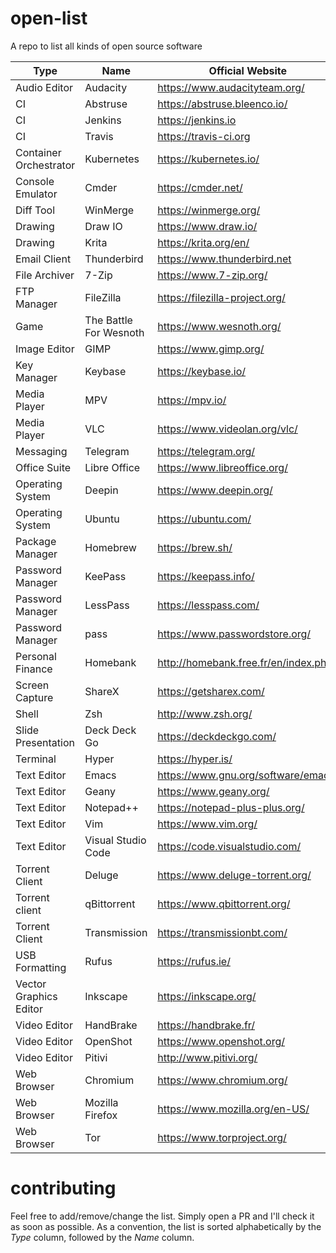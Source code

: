 # open-list
A repo to list all kinds of open source software

| Type | Name | Official Website | Source Code Repository |
| ------------- | ------------- | ------------- | ----- |
| Audio Editor | Audacity | https://www.audacityteam.org/ | https://github.com/audacity/audacity |
| CI | Abstruse | https://abstruse.bleenco.io/ | https://github.com/bleenco/abstruse |
| CI | Jenkins | https://jenkins.io | https://github.com/jenkinsci |
| CI | Travis | https://travis-ci.org | https://github.com/travis-ci/travis-ci |
| Container Orchestrator | Kubernetes | https://kubernetes.io/ | https://github.com/kubernetes/kubernetes |
| Console Emulator | Cmder | https://cmder.net/ | https://github.com/cmderdev/cmder/ |
| Diff Tool | WinMerge | https://winmerge.org/ | https://github.com/winmerge/winmerge |
| Drawing | Draw IO | https://www.draw.io/ | https://github.com/jgraph/drawio |
| Drawing | Krita | https://krita.org/en/ | https://invent.kde.org/kde/krita/ |
| Email Client | Thunderbird | https://www.thunderbird.net | https://hg.mozilla.org/comm-central/ |
| File Archiver | 7-Zip | https://www.7-zip.org/ | https://sourceforge.net/projects/sevenzip/ |
| FTP Manager | FileZilla | https://filezilla-project.org/ | https://download.filezilla-project.org/client/ |
| Game | The Battle For Wesnoth | https://www.wesnoth.org/ | https://github.com/wesnoth/wesnoth |
| Image Editor | GIMP | https://www.gimp.org/ | https://www.gimp.org/source/ |
| Key Manager | Keybase | https://keybase.io/ | https://github.com/keybase/client |
| Media Player | MPV | https://mpv.io/ | https://github.com/mpv-player/mpv |
| Media Player | VLC | https://www.videolan.org/vlc/ | https://www.videolan.org/vlc/download-sources.html |
| Messaging | Telegram | https://telegram.org/ | https://github.com/TelegramOrg |
| Office Suite | Libre Office | https://www.libreoffice.org/ | https://www.libreoffice.org/download/download/ |
| Operating System | Deepin | https://www.deepin.org/ | https://github.com/linuxdeepin |
| Operating System | Ubuntu | https://ubuntu.com/ | https://wiki.ubuntu.com/Kernel/SourceCode |
| Package Manager | Homebrew | https://brew.sh/ | https://github.com/Homebrew/brew |
| Password Manager | KeePass | https://keepass.info/ | https://sourceforge.net/projects/keepass/ |
| Password Manager | LessPass | https://lesspass.com/ | https://github.com/lesspass/lesspass |
| Password Manager | pass | https://www.passwordstore.org/ | https://git.zx2c4.com/password-store/ |
| Personal Finance | Homebank | http://homebank.free.fr/en/index.php | https://code.launchpad.net/homebank |
| Screen Capture | ShareX | https://getsharex.com/ | https://github.com/ShareX/ShareX |
| Shell | Zsh | http://www.zsh.org/ | http://zsh.sourceforge.net/Arc/source.html |
| Slide Presentation | Deck Deck Go | https://deckdeckgo.com/ | https://github.com/deckgo/deckdeckgo |
| Terminal | Hyper | https://hyper.is/ | https://github.com/zeit/hyper |
| Text Editor | Emacs | https://www.gnu.org/software/emacs/ | https://github.com/emacs-mirror/emacs |
| Text Editor | Geany | https://www.geany.org/ | https://github.com/geany |
| Text Editor | Notepad++ | https://notepad-plus-plus.org/ | https://github.com/notepad-plus-plus/notepad-plus-plus |
| Text Editor | Vim | https://www.vim.org/ | https://www.vim.org/sources.php |
| Text Editor | Visual Studio Code | https://code.visualstudio.com/ | https://github.com/Microsoft/vscode/ |
| Torrent Client | Deluge | https://www.deluge-torrent.org/ | https://git.deluge-torrent.org/deluge |
| Torrent client | qBittorrent | https://www.qbittorrent.org/ | https://github.com/qbittorrent/qBittorrent |
| Torrent Client | Transmission | https://transmissionbt.com/ | https://github.com/transmission/transmission |
| USB Formatting | Rufus | https://rufus.ie/ | https://github.com/pbatard/rufus |
| Vector Graphics Editor | Inkscape | https://inkscape.org/ | https://gitlab.com/inkscape/inkscape |
| Video Editor | HandBrake | https://handbrake.fr/ | https://github.com/HandBrake/HandBrake |
| Video Editor | OpenShot | https://www.openshot.org/ | https://github.com/OpenShot |
| Video Editor | Pitivi | http://www.pitivi.org/ | https://github.com/GNOME/pitivi |
| Web Browser | Chromium | https://www.chromium.org/ | https://chromium.googlesource.com/chromium/src.git |
| Web Browser | Mozilla Firefox | https://www.mozilla.org/en-US/ | https://developer.mozilla.org/en-US/docs/Mozilla/Developer_guide/Source_Code/Directory_structure |
| Web Browser | Tor | https://www.torproject.org/ | https://dist.torproject.org/ |


# contributing
Feel free to add/remove/change the list. Simply open a PR and I'll check it as soon as possible. As a convention, the list is sorted alphabetically by the _Type_ column, followed by the _Name_ column.
